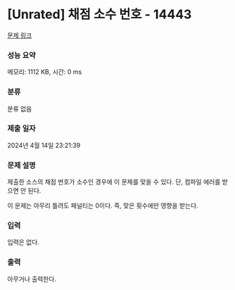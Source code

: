 # [Unrated] 채점 소수 번호 - 14443 

[문제 링크](https://www.acmicpc.net/problem/14443) 

### 성능 요약

메모리: 1112 KB, 시간: 0 ms

### 분류

분류 없음

### 제출 일자

2024년 4월 14일 23:21:39

### 문제 설명

<p>제출한 소스의 채점 번호가 소수인 경우에 이 문제를 맞을 수 있다. 단, 컴파일 에러를 받으면 안 된다.</p>

<p>이 문제는 아무리 틀려도 페널티는 0이다. 즉, 맞은 횟수에만 영향을 받는다.</p>

### 입력 

 <p>입력은 없다.</p>

### 출력 

 <p>아무거나 출력한다. </p>

